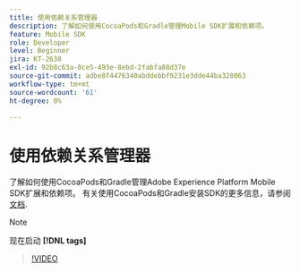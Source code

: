 ```yaml
---
title: 使用依赖关系管理器
description: 了解如何使用CocoaPods和Gradle管理Mobile SDK扩展和依赖项。
feature: Mobile SDK
role: Developer
level: Beginner
jira: KT-2638
exl-id: 92b8c63a-0ce5-493e-8ebd-2fabfa88d37e
source-git-commit: adbe8f4476340abddebbf9231e3dde44ba328063
workflow-type: tm+mt
source-wordcount: '61'
ht-degree: 0%

---
```


# 使用依赖关系管理器

了解如何使用CocoaPods和Gradle管理Adobe Experience Platform Mobile SDK扩展和依赖项。 有关使用CocoaPods和Gradle安装SDK的更多信息，请参阅 [文档](https://developer.adobe.com/client-sdks/documentation/getting-started/get-the-sdk/).

>[!NOTE]
>
> 现在启动 **[!DNL tags]**

>[!VIDEO](https://video.tv.adobe.com/v/26263/?quality=12&learn=on)
